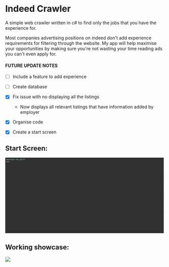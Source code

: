 # Indeed Crawler
A simple web crawler written in c# to find only the jobs that you have the experience for.

Most companies advertising positions on indeed don't add experience requirements for filtering through the website.
My app will help maximise your opportunities by making sure you're not wasting your time reading ads you can't even apply for.

#### FUTURE UPDATE NOTES
- [ ] Include a feature to add experience
- [ ] Create database
- [x] Fix issue with no displaying all the listings 
    - Now displays all relevant listings that have information added by employer
- [x] Organise code
- [x] Create a start screen 
 

## Start Screen:

![](IndeedCrawler.gif)

## Working showcase:

![](IndeedCrawlerShowcase.gif)
